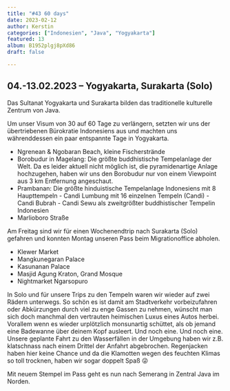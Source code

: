 ```yaml
---
title: "#43 60 days"
date: 2023-02-12
author: Kerstin
categories: ["Indonesien", "Java", "Yogyakarta"]
featured: 13
album: B1952plgj8pXd86
draft: false

---
```


## 04.-13.02.2023 – Yogyakarta, Surakarta (Solo)

Das Sultanat Yogyakarta und Surakarta bilden das traditionelle kulturelle Zentrum von Java. 

Um unser Visum von 30 auf 60 Tage zu verlängern, setzten wir uns der übertriebenen Bürokratie Indonesiens aus und machten uns währenddessen ein paar entspannte Tage in Yogyakarta. 

* Ngrenean & Ngobaran Beach, kleine Fischerstrände
* Borobudur in Magelang: Die größte buddhistische Tempelanlage der Welt. Da es leider aktuell nicht möglich ist, die pyramidenartige Anlage hochzugehen, haben wir uns den Borobudur nur von einem Viewpoint aus 3 km Entfernung angeschaut. 
* Prambanan: Die größte hinduistische Tempelanlage Indonesiens mit 8 Haupttempeln - Candi Lumbung mit 16 einzelnen Tempeln (Candi) - Candi Bubrah - Candi Sewu als zweitgrößter buddhistischer Tempelin Indonesien
* Marlioboro Straße

Am Freitag sind wir für einen Wochenendtrip nach Surakarta (Solo) gefahren und konnten Montag unseren Pass beim Migrationoffice abholen.

* Klewer Market 
* Mangkunegaran Palace
* Kasunanan Palace
* Masjid Agung Kraton, Grand Mosque
* Nightmarket Ngarsopuro

In Solo und für unsere Trips zu den Tempeln waren wir wieder auf zwei Rädern unterwegs. So schön es ist damit am Stadtverkehr vorbeizufahren oder Abkürzungen durch viel zu enge Gassen zu nehmen, wünscht man sich doch manchmal den vertrauten heimischen Luxus eines Autos herbei. Vorallem wenn es wieder urplötzlich monsunartig schüttet, als ob jemand eine Badewanne über deinem Kopf ausleert. Und noch eine. Und noch eine. Unsere geplante Fahrt zu den Wasserfällen in der Umgebung haben wir z.B. klatschnass nach einem Drittel der Anfahrt abgebrochen. Regenjacken haben hier keine Chance und da die Klamotten wegen des feuchten Klimas so toll trocknen, haben wir sogar doppelt Spaß 😜 

Mit neuem Stempel im Pass geht es nun nach Semerang in Zentral Java im Norden.